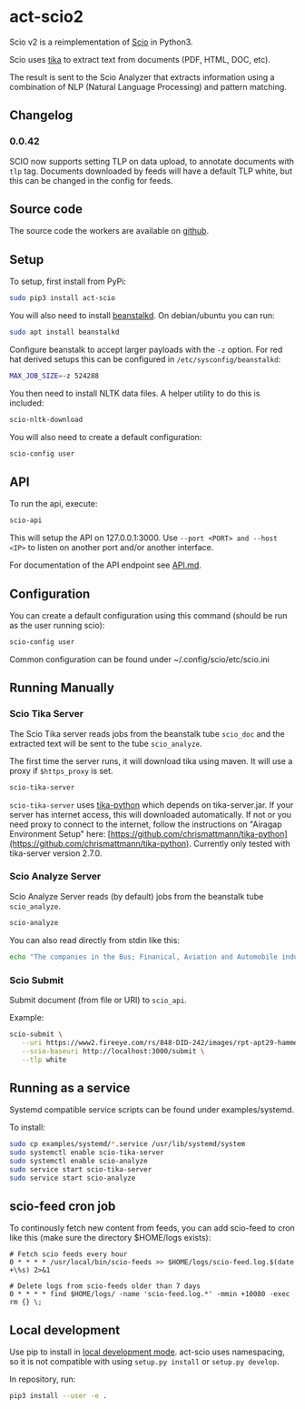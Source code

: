 # act-scio2
Scio v2 is a reimplementation of [Scio](https://github.com/mnemonic-no/act-scio) in Python3.

Scio uses [tika](https://tika.apache.org) to extract text from documents (PDF, HTML, DOC, etc).

The result is sent to the Scio Analyzer that extracts information using a combination of NLP
(Natural Language Processing) and pattern matching.

## Changelog

### 0.0.42

SCIO now supports setting TLP on data upload, to annotate documents with `tlp` tag. Documents downloaded by feeds will have a default TLP white, but this can be changed in the config for feeds.

## Source code

The source code the workers are available on [github](https://github.com/mnemonic-no/act-scio2).

## Setup

To setup, first install from PyPi:

```bash
sudo pip3 install act-scio
```

You will also need to install [beanstalkd](https://beanstalkd.github.io/). On debian/ubuntu you can run:

```bash
sudo apt install beanstalkd
```

Configure beanstalk to accept larger payloads with the `-z` option. For red hat derived setups this can be configured in `/etc/sysconfig/beanstalkd`:

```bash
MAX_JOB_SIZE=-z 524288
```

You then need to install NLTK data files. A helper utility to do this is included:

```bash
scio-nltk-download
```

You will also need to create a default configuration:

```bash
scio-config user
```

## API

To run the api, execute:


```bash
scio-api
```

This will setup the API on 127.0.0.1:3000. Use `--port <PORT> and --host <IP>` to listen on another port and/or another interface.

For documentation of the API endpoint see [API.md](API.md).

## Configuration

You can create a default configuration using this command (should be run as the user running scio):

```bash
scio-config user
```

Common configuration can be found under ~/.config/scio/etc/scio.ini

## Running Manually

### Scio Tika Server

The Scio Tika server reads jobs from the beanstalk tube `scio_doc` and the extracted text will be sent to the tube `scio_analyze`.

The first time the server runs, it will download tika using maven. It will use a proxy if `$https_proxy` is set.

```bash
scio-tika-server
```

`scio-tika-server` uses [tika-python](https://github.com/chrismattmann/tika-python) which depends on tika-server.jar. If your server has internet access, this will downloaded automatically. If not or you need proxy to connect to the internet, follow the instructions on "Airagap Environment Setup" here: [https://github.com/chrismattmann/tika-python](https://github.com/chrismattmann/tika-python). Currently only tested with tika-server version 2.7.0.

### Scio Analyze Server

Scio Analyze Server reads (by default) jobs from the beanstalk tube `scio_analyze`.

```bash
scio-analyze
```

You can also read directly from stdin like this:

```bash
echo "The companies in the Bus; Finanical, Aviation and Automobile industry are large." | scio-analyze --beanstalk= --elasticsearch=
```

### Scio Submit

Submit document (from file or URI) to `scio_api`.

Example:

```bash
scio-submit \
   --uri https://www2.fireeye.com/rs/848-DID-242/images/rpt-apt29-hammertoss.pdf \
   --scio-baseuri http://localhost:3000/submit \
   --tlp white
```

## Running as a service

Systemd compatible service scripts can be found under examples/systemd.

To install:

```bash
sudo cp examples/systemd/*.service /usr/lib/systemd/system
sudo systemctl enable scio-tika-server
sudo systemctl enable scio-analyze
sudo service start scio-tika-server
sudo service start scio-analyze
```

## scio-feed cron job

To continously fetch new content from feeds, you can add scio-feed to cron like this (make sure the directory $HOME/logs exists):

```
# Fetch scio feeds every hour
0 * * * * /usr/local/bin/scio-feeds >> $HOME/logs/scio-feed.log.$(date +\%s) 2>&1

# Delete logs from scio-feeds older than 7 days
0 * * * * find $HOME/logs/ -name 'scio-feed.log.*' -mmin +10080 -exec rm {} \;
```

## Local development

Use pip to install in [local development mode](https://pip.pypa.io/en/stable/reference/pip_install/#editable-installs). act-scio uses namespacing, so it is not compatible with using `setup.py install` or `setup.py develop`.

In repository, run:

```bash
pip3 install --user -e .
```
